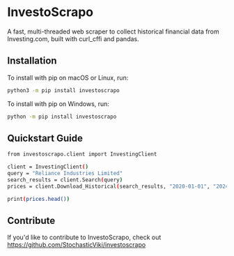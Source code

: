 # InvestoScrapo

A fast, multi-threaded web scraper to collect historical financial data from Investing.com, built with curl_cffi and pandas.

## Installation

To install with pip on macOS or Linux, run:

```bash
python3 -m pip install investoscrapo
```
To install with pip on Windows, run:

```bash
python -m pip install investoscrapo
```
## Quickstart Guide

```bash
from investoscrapo.client import InvestingClient

client = InvestingClient()
query = "Reliance Industries Limited"
search_results = client.Search(query)
prices = client.Download_Historical(search_results, "2020-01-01", "2024-01-01")

print(prices.head())
```
## Contribute

If you'd like to contribute to InvestoScrapo, check out https://github.com/StochasticViki/investoscrapo

